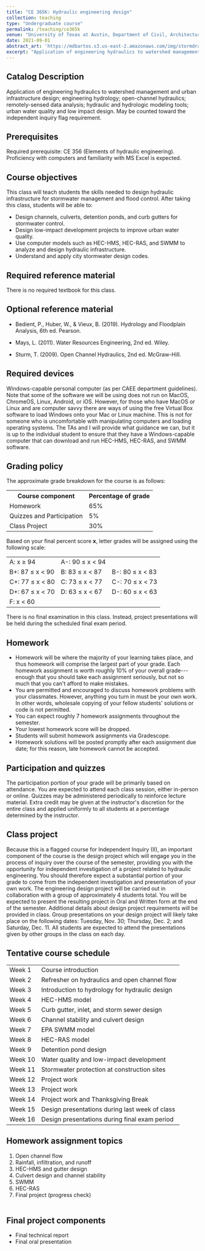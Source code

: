 ```yaml
---
title: "CE 365K: Hydraulic engineering design"
collection: teaching
type: "Undergraduate course"
permalink: /teaching/ce365k
venue: "University of Texas at Austin, Department of Civil, Architectural and Environmental Engineering"
date: 2021-09-01
abstract_art: 'https://mdbartos.s3.us-east-2.amazonaws.com/img/stormdrains.png'
excerpt: "Application of engineering hydraulics to watershed management and urban infrastructure design; engineering hydrology; open-channel hydraulics; remotely-sensed data analysis; hydraulic and hydrologic modeling tools; urban water quality and low impact design. May be counted toward the independent inquiry flag requirement."
---
```


## Catalog Description

Application of engineering hydraulics to watershed management and urban
infrastructure design; engineering hydrology; open-channel hydraulics;
remotely-sensed data analysis; hydraulic and hydrologic modeling tools; urban
water quality and low impact design. May be counted toward the independent
inquiry flag requirement.

## Prerequisites

Required prerequisite: CE 356 (Elements of hydraulic engineering). Proficiency
with computers and familiarity with MS Excel is expected.

## Course objectives

This class will teach students the skills needed to design hydraulic
infrastructure for stormwater management and flood control. After taking this
class, students will be able to:

- Design channels, culverts, detention ponds, and curb gutters for
  stormwater control.
- Design low-impact development projects to improve urban water quality.
- Use computer models such as HEC-HMS, HEC-RAS, and SWMM to analyze and design
  hydraulic infrastructure.
- Understand and apply city stormwater design codes.

## Required reference material

There is no required textbook for this class.

## Optional reference material

- Bedient, P., Huber, W., & Vieux, B. (2019). Hydrology and Floodplain Analysis,
  6th ed. Pearson.

- Mays, L. (2011). Water Resources Engineering, 2nd ed. Wiley.

- Sturm, T. (2009). Open Channel Hydraulics, 2nd ed. McGraw-Hill.

## Required devices 

Windows-capable personal computer (as per CAEE department guidelines). Note that
some of the software we will be using does not run on MacOS, ChromeOS, Linux,
Android, or iOS. However, for those who have MacOS or Linux and are computer
savvy there are ways of using the free Virtual Box software to load Windows onto
your Mac or Linux machine. This is not for someone who is uncomfortable with
manipulating computers and loading operating systems. The TAs and I will provide
what guidance we can, but it is up to the individual student to ensure that they
have a Windows-capable computer that can download and run HEC-HMS, HEC-RAS, and
SWMM software.

## Grading policy

The approximate grade breakdown for the course is as follows:

<table>
  <tr>
    <th>Course component</th>
    <th>Percentage of grade</th>
  </tr>
  <tr>
    <td>Homework</td>
    <td>65%</td>
  </tr>
  <tr>
    <td>Quizzes and Participation</td>
    <td>5%</td>
  </tr>
  <tr>
    <td>Class Project</td>
    <td>30%</td>
  </tr>
</table>

Based on your final percent score <b>x</b>, letter grades will be assigned using the following scale:

<table>
    <tbody>
        <tr>
            <td>A: x ≥ 94</td>
            <td>A-: 90 ≤ x &lt; 94</td>
            <td></td>
        </tr>
        <tr>
            <td>B+: 87 ≤ x &lt; 90</td>
            <td>B: 83 ≤ x &lt; 87</td>
            <td>B-: 80 ≤ x &lt; 83</td>
        </tr>
        <tr>
            <td>C+: 77 ≤ x &lt; 80</td>
            <td>C: 73 ≤ x &lt; 77</td>
            <td>C-: 70 ≤ x &lt; 73</td>
        </tr>
        <tr>
            <td>D+: 67 ≤ x &lt; 70</td>
            <td>D: 63 ≤ x &lt; 67</td>
            <td>D-: 60 ≤ x &lt; 63</td>
        </tr>
        <tr>
            <td>F: x &lt; 60</td>
            <td></td>
            <td></td>
        </tr>
    </tbody>
</table>

There is no final examination in this class. Instead, project presentations will
be held during the scheduled final exam period.

## Homework

- Homework will be where the majority of your learning takes place, and thus homework will comprise the largest part of your grade. Each homework assignment is worth roughly 10% of your overall grade---enough that you should take each assignment seriously, but not so much that you can't afford to make mistakes.
- You are permitted and encouraged to discuss homework problems with your classmates. However, anything you turn in must be your own work. In other words, wholesale copying of your fellow students' solutions or code is not permitted.
- You can expect roughly 7 homework assignments throughout the semester.
- Your lowest homework score will be dropped.
- Students will submit homework assignments via Gradescope.
- Homework solutions will be posted promptly after each assignment due date; for this reason, late homework cannot be accepted.

## Participation and quizzes

The participation portion of your grade will be primarily based on attendance. You are expected to attend each class session, either in-person or online. Quizzes may be administered periodically to reinforce lecture material. Extra credit may be given at the instructor's discretion for the entire class and applied uniformly to all students at a percentage determined by the instructor.

## Class project

Because this is a flagged course for Independent Inquiry (II), an important component of the course is the design project which will engage you in the process of inquiry over the course of the semester, providing you with the opportunity for independent investigation of a project related to hydraulic engineering. You should therefore expect a substantial portion of your grade to come from the independent investigation and presentation of your own work. The engineering design project will be carried out in collaboration with a group of approximately 4 students total. You will be expected to present the resulting project in Oral and Written form at the end of the semester. Additional details about design project requirements will be provided in class. Group presentations on your design project will likely take place on the following dates: Tuesday, Nov. 30; Thursday, Dec. 2; and Saturday, Dec. 11. All students are expected to attend the presentations given by other groups in the class on each day.

## Tentative course schedule

<table>
    <tbody>
        <tr>
            <td>Week 1</td>
            <td>Course introduction</td>
        </tr>
        <tr>
            <td>Week 2</td>
            <td>Refresher on hydraulics and open channel flow</td>
        </tr>
        <tr>
            <td>Week 3</td>
            <td>Introduction to hydrology for hydraulic design</td>
        </tr>
        <tr>
            <td>Week 4</td>
            <td>HEC-HMS model</td>
        </tr>
        <tr>
            <td>Week 5</td>
            <td>Curb gutter, inlet, and storm sewer design</td>
        </tr>
        <tr>
            <td>Week 6</td>
            <td>Channel stability and culvert design</td>
        </tr>
        <tr>
            <td>Week 7</td>
            <td>EPA SWMM model</td>
        </tr>
        <tr>
            <td>Week 8</td>
            <td>HEC-RAS model</td>
        </tr>
        <tr>
            <td>Week 9</td>
            <td>Detention pond design</td>
        </tr>
        <tr>
            <td>Week 10</td>
            <td>Water quality and low-impact development</td>
        </tr>
        <tr>
            <td>Week 11</td>
            <td>Stormwater protection at construction sites</td>
        </tr>
        <tr>
            <td>Week 12</td>
            <td>Project work</td>
        </tr>
        <tr>
            <td>Week 13</td>
            <td>Project work</td>
        </tr>
        <tr>
            <td>Week 14</td>
            <td>Project work and Thanksgiving Break</td>
        </tr>
        <tr>
            <td>Week 15</td>
            <td>Design presentations during last week of class</td>
        </tr>
        <tr>
            <td>Week 16</td>
            <td>Design presentations during final exam period</td>
        </tr>
    </tbody>
</table>

## Homework assignment topics

<ol>
    <li>Open channel flow</li>
    <li>Rainfall, infiltration, and runoff</li>
    <li>HEC-HMS and gutter design</li>
    <li>Culvert design and channel stability</li>
    <li>SWMM</li>
    <li>HEC-RAS</li>
    <li>Final project (progress check)<br /><br /></li>
</ol>

## Final project components

<ul>
    <li>Final technical report</li>
    <li>Final oral presentation<br /><br /></li>
</ul>
